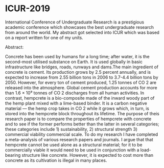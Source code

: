 # ICUR-2019

International Conference of Undergraduate Research is a prestigious academic conference which showcases the best undergraduate research from around the world. My abstract got selected into ICUR which was based on a report written for one of my units.

Abstract:

Concrete has been used by humans for a long time; after water, it is the second-most utilised substance on Earth. 
It is used globally in basic infrastructure like bridges, roads, runways and dams.The main ingredient of concrete is cement. 
Its production grows by 2.5 percent annually, and is expected to increase from 2.55 billion tons in 2006 to 3.7-4.4 billion tons by 2050. 
However, for every ton of cement produced, 1.25 tonnes of CO 2 are released into the atmosphere. Global cement production accounts for
more than 1.6 × 10⁹ tonnes of CO 2 discharges from all human activities. In contrast, hempcrete is a bio-composite made of the inward 
woody part of the hemp plant mixed with a lime-based binder. It is a carbon negative material — the hemp crop takes in CO 2 while it grows which, in turn, is stored into the hempcrete block throughout its lifetime. The purpose of theis research paper is to compare the 
properties of hempcrete with concrete and to see if the former performs better than the latter in several categories; these categories 
include  1) sustainability, 2)  structural strength 3) commercial viability commercial scale. To do my research I have 
completed a meta-analysis of various research papers and journals. I argue that that hempcrete cannot be used alone as a structural 
material; for it to be commercially viable it would need to be used in conjunction with a load-bearing structure like concrete. However, 
it is expected to cost more than concrete as its cultivation is illegal in many places.
